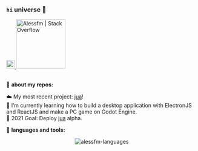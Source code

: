### ```hi``` universe :wave:
<a href="https://www.linkedin.com/in/alessandro-malheiro/">
  <img alt="Alessandro Figueiredo | LinkedIN" width="22px" src="https://raw.githubusercontent.com/peterthehan/peterthehan/master/assets/linkedin.svg"/>
</a>
<a href="https://stackoverflow.com/users/16797281/alessfm">
  <img alt="Alessfm | Stack Overflow" width="130px" src="https://img.shields.io/badge/Stack_Overflow-FE7A16?style=for-the-badge&logo=stack-overflow&logoColor=white"/>
</a>
<br><br/>

:file_folder: **about my repos:**
<!-- TODO-IST:START -->
:cloud: My most recent project: [jua][jua]!           
:memo:  I’m currently learning how to build a desktop application with ElectronJS and ReactJS and make a PC game on Godot Engine.          
:dart:  2021 Goal: Deploy [jua][jua] alpha.           
<!-- TODO-IST:END -->

:speech_balloon: **languages and tools:**
<p align="center">
  <img src="https://github-readme-stats.vercel.app/api/top-langs/?username=alessfm&theme=tokyonight&layout=compact&" alt="alessfm-languages" />
</p>

[jua]: https://github.com/alessfm/jua
[tcc]: https://github.com/alessfm/the-candle-curse
